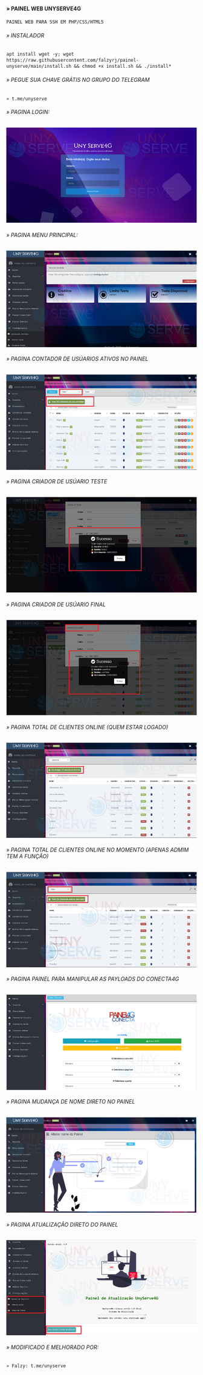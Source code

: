 #### » PAINEL WEB UNYSERVE4G 
``` 
PAINEL WEB PARA SSH EM PHP/CSS/HTML5
```

###### » INSTALADOR
```
apt install wget -y; wget https://raw.githubusercontent.com/falzyrj/painel-unyserve/main/install.sh && chmod +x install.sh && ./install*
```
###### » PEGUE SUA CHAVE GRÁTIS NO GRUPO DO TELEGRAM
```
» t.me/unyserve
```

###### » PAGINA LOGIN:
![01](https://raw.githubusercontent.com/falzyrj/img/main/desk1.png)
###### » PAGINA MENU PRINCIPAL:
![02](https://raw.githubusercontent.com/falzyrj/img/main/desk2.png)
###### » PAGINA CONTADOR DE USÚARIOS ATIVOS NO PAINEL
![03](https://raw.githubusercontent.com/falzyrj/img/main/desk3.png)
###### » PAGINA CRIADOR DE USÚARIO TESTE
![04](https://raw.githubusercontent.com/falzyrj/img/main/desk4.png)
###### » PAGINA CRIADOR DE USÚARIO FINAL
![05](https://raw.githubusercontent.com/falzyrj/img/main/desk5.png)
###### » PAGINA TOTAL DE CLIENTES ONLINE (QUEM ESTAR LOGADO)
![06](https://raw.githubusercontent.com/falzyrj/img/main/desk6.png)
###### » PAGINA TOTAL DE CLIENTES ONLINE NO MOMENTO (APENAS ADMIM TEM A FUNÇÃO)
![07](https://raw.githubusercontent.com/falzyrj/img/main/desk7.png)
###### » PAGINA PAINEL PARA MANIPULAR AS PAYLOADS DO CONECTA4G
![08](https://raw.githubusercontent.com/falzyrj/img/main/desk8.png)
###### » PAGINA MUDANÇA DE NOME DIRETO NO PAINEL
![09](https://raw.githubusercontent.com/falzyrj/img/main/desk9.png)
###### » PAGINA ATUALIZAÇÃO DIRETO DO PAINEL
![10](https://raw.githubusercontent.com/falzyrj/img/main/desk10.png)

###### » MODIFICADO E MELHORADO POR:
```
» Falzy: t.me/unyserve
```